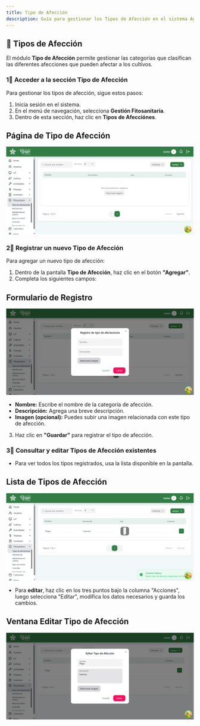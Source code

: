 ```yaml
---
title: Tipo de Afección  
description: Guía para gestionar los Tipos de Afección en el sistema AgroSoft.  
---
```


## 🌱  Tipos de Afección

El módulo **Tipo de Afección** permite gestionar las categorías que clasifican las diferentes afecciones que pueden afectar a los cultivos. 

### 1⃣ **Acceder a la sección Tipo de Afección**
Para gestionar los tipos de afección, sigue estos pasos:
1. Inicia sesión en el sistema.
2. En el menú de navegación, selecciona **Gestión Fitosanitaria**.
3. Dentro de esta sección, haz clic en **Tipos de Afecciónes**.

## Página de Tipo de Afección
![Captura de pantalla tipo de afección](../../../../public/tipo%20afecciones%20pantalla%20principal.png)


### 2⃣ **Registrar un nuevo Tipo de Afección**

Para agregar un nuevo tipo de afección:
1. Dentro de la pantalla **Tipo de Afección**, haz clic en el botón **"Agregar"**.
2. Completa los siguientes campos:

## Formulario de Registro
![Captura de pantalla agregar tipo de afección](../../../../public/tipo%20de%20afeccione%20agregar.png)

   - **Nombre:** Escribe el nombre de la categoría de afección.  
   - **Descripción:** Agrega una breve descripción.  
   - **Imagen (opcional):** Puedes subir una imagen relacionada con este tipo de afección.

3. Haz clic en **"Guardar"** para registrar el tipo de afección.


### 3⃣ **Consultar y editar Tipos de Afección existentes**

- Para ver todos los tipos registrados, usa la lista disponible en la pantalla.

## Lista de Tipos de Afección
![Captura de pantalla lista de tipos de afección](../../../../public/tipo%20de%20afecciones%20listar.png)

- Para **editar**, haz clic en los tres puntos bajo la columna "Acciones", luego selecciona "Editar", modifica los datos necesarios y guarda los cambios.

## Ventana Editar Tipo de Afección
![Captura de pantalla editar tipo de afección](../../../../public/tipo%20afecciones%20editar.png)



